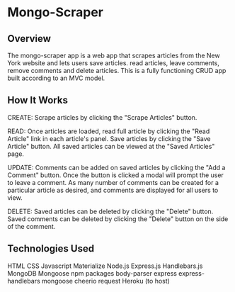 # Mongo-Scraper

## Overview
The mongo-scraper app is a web app that scrapes articles from the New York website and lets users save articles. read articles, leave comments, remove comments and delete articles. This is a fully functioning CRUD app built according to an MVC model. 

## How It Works
CREATE: Scrape articles by clicking the "Scrape Articles" button.

READ: Once articles are loaded, read full article by clicking the "Read Article" link in each article's panel. Save articles by clicking the "Save Article" button. All saved articles can be viewed at the "Saved Articles" page. 

UPDATE: Comments can be added on saved articles by clicking the "Add a Comment" button. Once the button is clicked a modal will prompt the user to leave a comment. As many number of comments can be created for a particular article as desired, and comments are displayed for all users to view. 

DELETE: Saved articles can be deleted by clicking the "Delete" button. Saved comments can be deleted by clicking the "Delete" button on the side of the comment. 

## Technologies Used
HTML
CSS
Javascript
Materialize
Node.js
Express.js
Handlebars.js
MongoDB
Mongoose
npm packages
body-parser
express
express-handlebars
mongoose
cheerio
request
Heroku (to host)